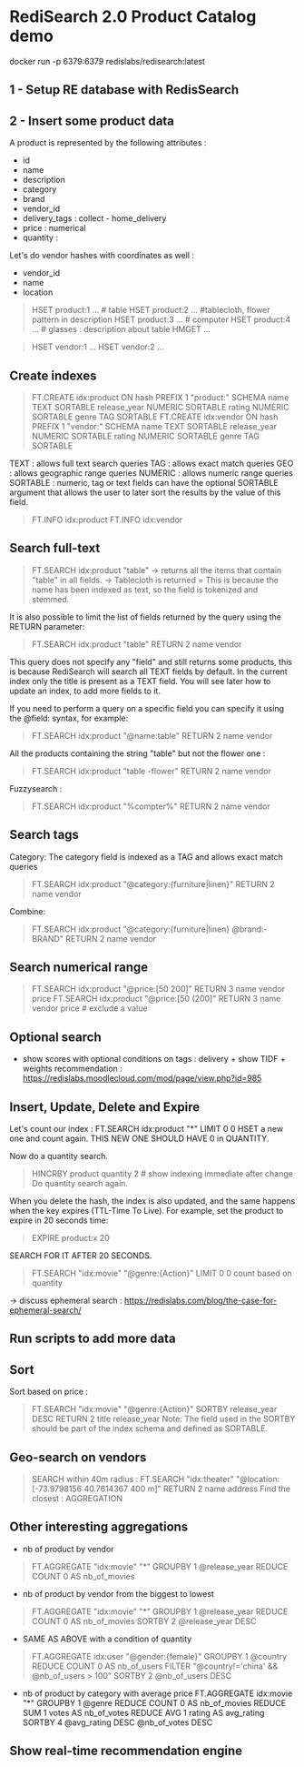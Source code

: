 
# RediSearch 2.0 Product Catalog demo

docker run -p 6379:6379 redislabs/redisearch:latest

## 1 - Setup RE database with RedisSearch

## 2 - Insert some product data

A product is represented by the following attributes : 
- id 
- name
- description 
- category
- brand 
- vendor_id
- delivery_tags : collect - home_delivery
- price : numerical
- quantity : 

Let's do vendor hashes with coordinates as well :
- vendor_id
- name  
- location

>HSET product:1 ... # table
>HSET product:2 ... #tablecloth, flower pattern in description
>HSET product:3 ... # computer
>HSET product:4 ... # glasses : description about table
>HMGET ...


>HSET vendor:1 ...
>HSET vendor:2 ...

## Create indexes

> FT.CREATE idx:product ON hash PREFIX 1 "product:" SCHEMA name TEXT SORTABLE release_year NUMERIC SORTABLE rating NUMERIC SORTABLE genre TAG SORTABLE
> FT.CREATE idx:vendor ON hash PREFIX 1 "vendor:" SCHEMA name TEXT SORTABLE release_year NUMERIC SORTABLE rating NUMERIC SORTABLE genre TAG SORTABLE

TEXT : allows full text search queries
TAG : allows exact match queries
GEO : allows geographic range queries
NUMERIC : allows numeric range queries 
SORTABLE : numeric, tag or text fields can have the optional SORTABLE argument that allows the user to later sort the results by the value of this field. 

> FT.INFO idx:product
> FT.INFO idx:vendor

## Search full-text

>FT.SEARCH idx:product "table"
-> returns all the items that contain "table" in all fields.
-> Tablecloth is returned = This is because the name has been indexed as text, so the field is tokenized and stemmed.


It is also possible to limit the list of fields returned by the query using the RETURN parameter:
>FT.SEARCH idx:product "table" RETURN 2 name vendor


This query does not specify any "field" and still returns some products, this is because RediSearch will search all TEXT fields by default. In the current index only the title is present as a TEXT field. You will see later how to update an index, to add more fields to it.

If you need to perform a query on a specific field you can specify it using the @field: syntax, for example:
>FT.SEARCH idx:product "@name:table" RETURN 2 name vendor

All the products containing the string "table" but not the flower one :
>FT.SEARCH idx:product "table -flower" RETURN 2 name vendor

Fuzzysearch : 
>FT.SEARCH idx:product "%compter%" RETURN 2 name vendor

## Search tags

Category:
The category field is indexed as a TAG and allows exact match queries 
>FT.SEARCH idx:product "@category:{furniture|linen}" RETURN 2 name vendor

Combine:
>FT.SEARCH idx:product "@category:{furniture|linen} @brand:-BRAND" RETURN 2 name vendor


## Search numerical range
>FT.SEARCH idx:product "@price:[50 200]" RETURN 3 name vendor price
>FT.SEARCH idx:product "@price:[50 (200]" RETURN 3 name vendor price # exclude a value


## Optional search
- show scores with optional conditions on tags : delivery + show TIDF + weights
recommendation : https://redislabs.moodlecloud.com/mod/page/view.php?id=985 

## Insert, Update, Delete and Expire
Let's count our index : FT.SEARCH idx:product "*" LIMIT 0 0
HSET a new one and count again. 
THIS NEW ONE SHOULD HAVE 0 in QUANTITY.

Now do a quantity search.
>HINCRBY product quantity 2 # show indexing immediate after change
Do quantity search again. 

When you delete the hash, the index is also updated, and the same happens when the key expires (TTL-Time To Live).
For example, set the product  to expire in 20 seconds time:
> EXPIRE product:x 20

SEARCH FOR IT AFTER 20 SECONDS. 

> FT.SEARCH "idx:movie" "@genre:{Action}" LIMIT 0 0 count based on quantity

-> discuss ephemeral search : https://redislabs.com/blog/the-case-for-ephemeral-search/ 


## Run scripts to add more data


## Sort
Sort based on price : 
> FT.SEARCH "idx:movie" "@genre:{Action}"  SORTBY release_year DESC RETURN 2 title release_year
> Note: The field used in the SORTBY should be part of the index schema and defined as SORTABLE.


## Geo-search on vendors
> SEARCH within 40m radius : FT.SEARCH "idx:theater" "@location:[-73.9798156 40.7614367 400 m]" RETURN 2 name address
> Find the closest : AGGREGATION

## Other interesting aggregations
- nb of product by vendor
> FT.AGGREGATE "idx:movie" "*" GROUPBY 1 @release_year REDUCE COUNT 0 AS nb_of_movies

- nb of product by vendor from the biggest to lowest
> FT.AGGREGATE "idx:movie" "*" GROUPBY 1 @release_year REDUCE COUNT 0 AS nb_of_movies SORTBY 2 @release_year DESC 

- SAME AS ABOVE with a condition of quantity
> FT.AGGREGATE idx:user "@gender:{female}" GROUPBY 1 @country  REDUCE COUNT 0 AS nb_of_users  FILTER "@country!='china' && @nb_of_users > 100" SORTBY 2 @nb_of_users DESC


- nb of product by category with average price
FT.AGGREGATE idx:movie "*" GROUPBY 1 @genre REDUCE COUNT 0 AS nb_of_movies REDUCE SUM 1 votes AS nb_of_votes REDUCE AVG 1 rating AS avg_rating SORTBY 4 @avg_rating DESC @nb_of_votes DESC


## Show real-time recommendation engine
